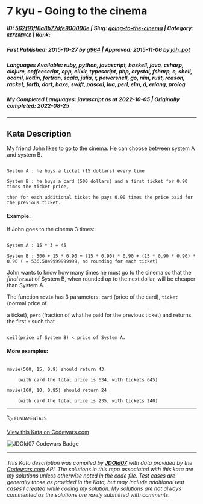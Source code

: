 # 7 kyu - Going to the cinema

##### **ID**: [562f91ff6a8b77dfe900006e](https://www.codewars.com/kata/562f91ff6a8b77dfe900006e) | **Slug**: [going-to-the-cinema](https://www.codewars.com/kata/562f91ff6a8b77dfe900006e) | **Category**: `REFERENCE` | **Rank**: <span style="color:white">7 kyu</span>

##### **First Published**: 2015-10-27 ***by*** [g964](https://www.codewars.com/users/g964) | **Approved**: 2015-11-06 ***by*** [joh_pot](https://www.codewars.com/users/joh_pot)

##### **Languages Available**: ruby, python, javascript, haskell, java, csharp, clojure, coffeescript, cpp, elixir, typescript, php, crystal, fsharp, c, shell, ocaml, kotlin, fortran, scala, julia, r, powershell, go, nim, rust, reason, racket, forth, dart, haxe, swift, pascal, lua, perl, elm, d, erlang, prolog

##### **My Completed Languages**: javascript ***as at*** 2022-10-05 | **Originally completed**: 2022-08-25

---

## Kata Description


My friend John likes to go to the cinema. He can choose between system A and system B.

```

System A : he buys a ticket (15 dollars) every time

System B : he buys a card (500 dollars) and a first ticket for 0.90 times the ticket price, 

then for each additional ticket he pays 0.90 times the price paid for the previous ticket.

```

#### Example: 

If John goes to the cinema 3 times:

```

System A : 15 * 3 = 45

System B : 500 + 15 * 0.90 + (15 * 0.90) * 0.90 + (15 * 0.90 * 0.90) * 0.90 ( = 536.5849999999999, no rounding for each ticket)

```

John wants to know how many times he must go to the cinema so that the *final result* of System B, when rounded *up* to the next dollar, will be cheaper than System A.



The function `movie` has 3 parameters: `card` (price of the card), `ticket` (normal price of 

a ticket), `perc` (fraction of what he paid for the previous ticket) and returns the first `n` such that

```

ceil(price of System B) < price of System A.

```

#### More examples:

```

movie(500, 15, 0.9) should return 43 

    (with card the total price is 634, with tickets 645)

movie(100, 10, 0.95) should return 24 

    (with card the total price is 235, with tickets 240)

```

---


🏷 `FUNDAMENTALS`


[View this Kata on Codewars.com](https://www.codewars.com/kata/562f91ff6a8b77dfe900006e)

![](https://www.codewars.com/users/jdold07/badges/large "JDOld07 Codewars Badge")

---

###### *This Kata description was compiled by [**JDOld07**](https://tpstech.dev) with data provided by the [Codewars.com](https://www.codewars.com) API.  The solutions in this repo associated with this kata are my solutions unless otherwise noted in the code file.  Test cases are generally those as provided in the Kata, but may include additional test cases I created while coding my solution.  My solutions are not always commented as the solutions are rarely submitted with comments.*
